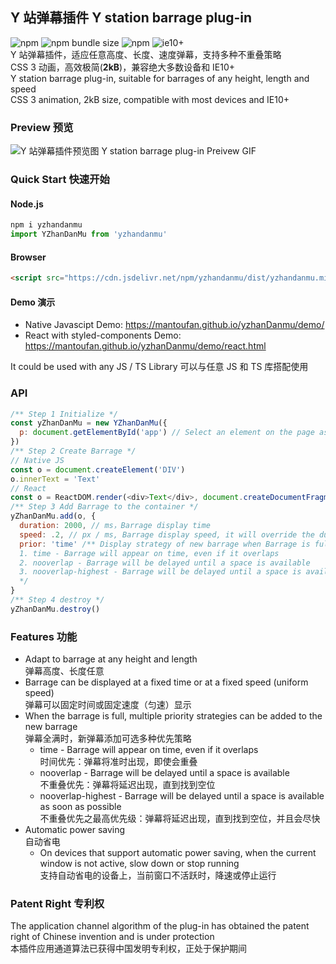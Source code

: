 ## Y 站弹幕插件 Y station barrage plug-in

![npm](https://img.shields.io/npm/v/yzhandanmu)
![npm bundle size](https://img.shields.io/bundlephobia/minzip/yzhandanmu)
![npm](https://img.shields.io/npm/dt/yzhandanmu)
![ie10+](https://img.shields.io/badge/IE-10%2B-skyblue)  
Y 站弹幕插件，适应任意高度、长度、速度弹幕，支持多种不重叠策略  
CSS 3 动画，高效极简(**2kB**)，兼容绝大多数设备和 IE10+   
Y station barrage plug-in, suitable for barrages of any height, length and speed  
CSS 3 animation, 2kB size, compatible with most devices and IE10+

### Preview 预览

![Y 站弹幕插件预览图 Y station barrage plug-in Preivew GIF](https://files.catbox.moe/2cg33c.gif)

### Quick Start 快速开始

#### Node.js

```javascript
npm i yzhandanmu
import YZhanDanMu from 'yzhandanmu'
```

#### Browser

```html
<script src="https://cdn.jsdelivr.net/npm/yzhandanmu/dist/yzhandanmu.min.js"></scirpt>
```

#### Demo 演示

- Native Javascipt
  Demo: https://mantoufan.github.io/yzhanDanmu/demo/
- React with styled-components
  Demo: https://mantoufan.github.io/yzhanDanmu/demo/react.html

It could be used with any JS / TS Library 可以与任意 JS 和 TS 库搭配使用

### API

```javascript
/** Step 1 Initialize */
const yZhanDanMu = new YZhanDanMu({
  p: document.getElementById('app') // Select an element on the page as the container
})
/** Step 2 Create Barrage */
// Native JS
const o = document.createElement('DIV')
o.innerText = 'Text'
// React
const o = ReactDOM.render(<div>Text</div>, document.createDocumentFragment())
/** Step 3 Add Barrage to the container */
yZhanDanMu.add(o, {
  duration: 2000, // ms，Barrage display time
  speed: .2, // px / ms, Barrage display speed, it will override the duration, keep barrages of different lengths at the same speed
  prior: 'time' /** Display strategy of new barrage when Barrage is full:
  1. time - Barrage will appear on time, even if it overlaps
  2. nooverlap - Barrage will be delayed until a space is available
  3. nooverlap-highest - Barrage will be delayed until a space is available as soon as possible
  */
}
/** Step 4 destroy */
yZhanDanMu.destroy()
```

### Features 功能

- Adapt to barrage at any height and length  
弹幕高度、长度任意
- Barrage can be displayed at a fixed time or at a fixed speed (uniform speed)  
弹幕可以固定时间或固定速度（匀速）显示
- When the barrage is full, multiple priority strategies can be added to the new barrage  
弹幕全满时，新弹幕添加可选多种优先策略
  - time - Barrage will appear on time, even if it overlaps  
  时间优先：弹幕将准时出现，即使会重叠
  - nooverlap - Barrage will be delayed until a space is available  
  不重叠优先：弹幕将延迟出现，直到找到空位
  - nooverlap-highest - Barrage will be delayed until a space is available as soon as possible  
  不重叠优先之最高优先级：弹幕将延迟出现，直到找到空位，并且会尽快
- Automatic power saving  
自动省电
  - On devices that support automatic power saving, when the current window is not active, slow down or stop running  
  支持自动省电的设备上，当前窗口不活跃时，降速或停止运行

### Patent Right 专利权

The application channel algorithm of the plug-in has obtained the patent right of Chinese invention and is under protection  
本插件应用通道算法已获得中国发明专利权，正处于保护期间
